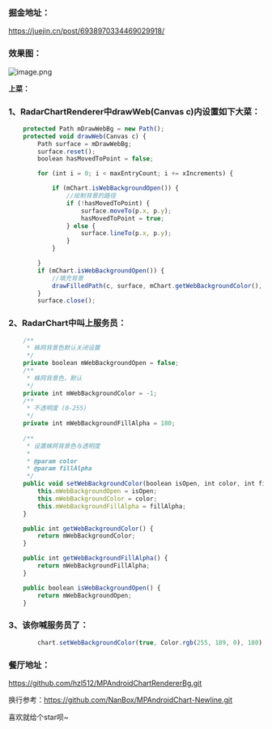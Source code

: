### 掘金地址：
https://juejin.cn/post/6938970334469029918/

### 效果图：

![image.png](https://p9-juejin.byteimg.com/tos-cn-i-k3u1fbpfcp/eb0f51af80aa4e6d81b818846358e5b0~tplv-k3u1fbpfcp-watermark.image)

**上菜：**

### **1、RadarChartRenderer中drawWeb(Canvas c)内设置如下大菜：**


```js
    protected Path mDrawWebBg = new Path();
    protected void drawWeb(Canvas c) {
        Path surface = mDrawWebBg;
        surface.reset();
        boolean hasMovedToPoint = false;

        for (int i = 0; i < maxEntryCount; i += xIncrements) {

            if (mChart.isWebBackgroundOpen()) {
                //绘制背景的路径
                if (!hasMovedToPoint) {
                    surface.moveTo(p.x, p.y);
                    hasMovedToPoint = true;
                } else {
                    surface.lineTo(p.x, p.y);
                }
            }

        }
        if (mChart.isWebBackgroundOpen()) {
            //填充背景
            drawFilledPath(c, surface, mChart.getWebBackgroundColor(), mChart.getWebBackgroundFillAlpha());
        }
        surface.close();
```

### **2、RadarChart中叫上服务员：** 



```js
    /**
     * 蛛网背景色默认关闭设置
     */
    private boolean mWebBackgroundOpen = false;
    /**
     * 蛛网背景色，默认
     */
    private int mWebBackgroundColor = -1;
    /**
     * 不透明度 (0-255)
     */
    private int mWebBackgroundFillAlpha = 180;
    
    /**
     * 设置蛛网背景色与透明度
     *
     * @param color
     * @param fillAlpha
     */
    public void setWebBackgroundColor(boolean isOpen, int color, int fillAlpha) {
        this.mWebBackgroundOpen = isOpen;
        this.mWebBackgroundColor = color;
        this.mWebBackgroundFillAlpha = fillAlpha;
    }

    public int getWebBackgroundColor() {
        return mWebBackgroundColor;
    }

    public int getWebBackgroundFillAlpha() {
        return mWebBackgroundFillAlpha;
    }

    public boolean isWebBackgroundOpen() {
        return mWebBackgroundOpen;
    }
```

### 3、该你喊服务员了：

```js
        chart.setWebBackgroundColor(true, Color.rgb(255, 189, 0), 180);
```

### 餐厅地址：
https://github.com/hzl512/MPAndroidChartRendererBg.git

换行参考：https://github.com/NanBox/MPAndroidChart-Newline.git

喜欢就给个star呗~
